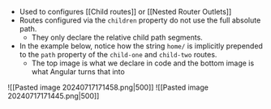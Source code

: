 - Used to configures [[Child routes]] or [[Nested Router Outlets]]
- Routes configured via the `children` property do not use the full absolute path. 
	- They only declare the relative child path segments. 
- In the example below, notice how the string `home/` is implicitly prepended to the `path` property of the `child-one` and `child-two` routes.
	- The top image is what we declare in code and the bottom image is what Angular turns that into

![[Pasted image 20240717171458.png|500]]
![[Pasted image 20240717171445.png|500]]